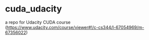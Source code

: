 # cuda_udacity
a repo for Udacity CUDA course (https://www.udacity.com/course/viewer#!/c-cs344/l-67054969/m-67356022)
